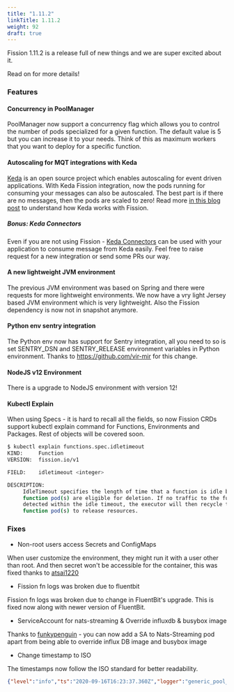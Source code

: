 ```yaml
---
title: "1.11.2"
linkTitle: 1.11.2
weight: 92
draft: true
---
```


Fission 1.11.2 is a release full of new things and we are super excited about it.

Read on for more details!

### Features

#### Concurrency in PoolManager

PoolManager now support a concurrency flag which allows you to control the number of pods specialized for a given function.
The default value is 5 but you can increase it to your needs.
Think of this as maximum workers that you want to deploy for a specific function.

#### Autoscaling for MQT integrations with Keda

[Keda](https://keda.sh/) is an open source project which enables autoscaling for event driven applications.
With Keda Fission integration, now the pods running for consuming your messages can also be autoscaled.
The best part is if there are no messages, then the pods are scaled to zero!
Read more [in this blog post](/blog/event-driven-scaling-fission-function-using-keda/) to understand how Keda works with Fission.

##### Bonus: Keda Connectors

Even if you are not using Fission - [Keda Connectors](https://github.com/fission/keda-connectors) can be used with your application to consume message from Keda easily.
Feel free to raise request for a new integration or send some PRs our way.

#### A new lightweight JVM environment

The previous JVM environment was based on Spring and there were requests for more lightweight environments.
We now have a vry light Jersey based JVM environment which is very lightweight.
Also the Fission dependency is now not in snapshot anymore.

#### Python env sentry integration

The Python env now has support for Sentry integration, all you need to so is set SENTRY_DSN and SENTRY_RELEASE environment variables in Python environment.
Thanks to https://github.com/vir-mir for this change.

#### NodeJS v12 Environment

There is a upgrade to NodeJS environment with version 12!

#### Kubectl Explain

When using Specs - it is hard to recall all the fields, so now Fission CRDs support kubectl explain command for Functions, Environments and Packages.
Rest of objects will be covered soon.

```bash
$ kubectl explain functions.spec.idletimeout
KIND:     Function
VERSION:  fission.io/v1

FIELD:    idletimeout <integer>

DESCRIPTION:
     IdleTimeout specifies the length of time that a function is idle before the
     function pod(s) are eligible for deletion. If no traffic to the function is
     detected within the idle timeout, the executor will then recycle the
     function pod(s) to release resources.
```

### Fixes

* Non-root users access Secrets and ConfigMaps

When user customize the environment, they might run it with a user other than root.
And then secret won't be accessible for the container, this was fixed thanks to [atsai1220](https://github.com/atsai1220)

* Fission fn logs was broken due to fluentbit

Fission fn logs was broken due to change in FluentBit's upgrade.
This is fixed now along with newer version of FluentBit.

* ServiceAccount for nats-streaming & Override influxdb & busybox image

Thanks to [funkypenguin](https://github.com/funkypenguin) - you can now add a SA to Nats-Streaming pod apart from being able to override influx DB image and busybox image

* Change timestamp to ISO

The timestamps now follow the ISO standard for better readability.

```json
{"level":"info","ts":"2020-09-16T16:23:37.360Z","logger":"generic_pool_manager","caller":"poolmgr/gpm.go:637","msg":"release idle function resources","function":"hello","address":"10.244.0.19:8888","executor":"poolmgr","pod":"poolmgr-py-default-1252-799fbf767c-kbdgm"}
```